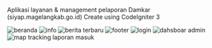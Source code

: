 Aplikasi layanan & management pelaporan Damkar
(siyap.magelangkab.go.id)
Create using CodeIgniter 3

![beranda](https://user-images.githubusercontent.com/44487637/135443375-c40f332b-379c-4a5b-9704-4cf24a2d9b90.JPG)
![info](https://user-images.githubusercontent.com/44487637/135443395-4a2a137d-9f54-425b-980a-aa81cc109f6f.JPG)
![berita terbaru](https://user-images.githubusercontent.com/44487637/135443384-71a29052-a186-43df-b38f-3b83075b83b2.JPG)
![footer](https://user-images.githubusercontent.com/44487637/135443391-02c29375-ec6b-4261-ae7b-d5d689ac6db0.JPG)
![login](https://user-images.githubusercontent.com/44487637/135443357-03c2dedb-a530-4f67-b00d-ec473b7f99a7.JPG)
![dahsboar admin](https://user-images.githubusercontent.com/44487637/135443386-0067fa07-7239-4a77-8495-83cce22106ae.JPG)
![map tracking laporan masuk](https://user-images.githubusercontent.com/44487637/135443368-6278063f-734a-4338-b900-aef76a2d3244.JPG)



